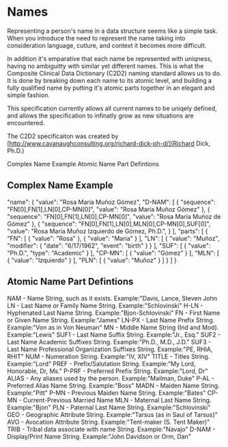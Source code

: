 # Names
Representing a person's name in a data structure seems like a simple task. When you introduce the need to represent the name taking into consideration language, cutlure, and context it becomes more difficult.

In addition it's emparative that each name be represented with uniqness, having no ambiguitty with similar yet different names. This is what the Composite Clinical Data Dictionary (C2D2) naming standard allows us to do. It is done by breaking down each name to its atomic level, and building a fully qualified name by putting it's atomic parts together in an elegant and simple fashion.

This specification currently allows all current names to be uniqely defined, and allows the specification to infinatly grow as new situations are encountered.

The C2D2 specificaiton was created by [http://www.cavanaughconsulting.org/richard-dick-ph-d/](Richard Dick, Ph.D.)

Complex Name Example
Atomic Name Part Defintions

## Complex Name Example
"name": {
	"value": "Rosa María Muñoz Gómez",
	"D-NAM": [
		{
			"sequence": "FN[0],FN[1],LN[0],CP-MN[0]",
			"value": "Rosa María Muñoz Gómez"
		},
		{
			"sequence": "FN[0],FN[1],LN[0],CP-MN[0]",
			"value": "Rosa María Muñoz de Gómez"
		},
		{
			"sequence": "FN[0],FN[1],LN[0],MLN[0],CP-MN[0],SUF[0]",
			"value": "Rosa María Muñoz Izquierdo de Gómez, Ph.D.",
		}
	],
	"parts": [
		{
			"FN": [
				{ "value": "Rosa" },
				{ "value": "Maria" }
			],
			"LN": [
				{
					"value": "Muñoz",
					"modifier": { "date": "6/17/1962", "event": "birth"	}
				}
			],
			"SUF": [
				{ "value": "Ph.D.",	"type": "Academic" }
			],
			"CP-MN": [
				{ "value": "Gómez" }
			],
			"MLN": [
				{ "value": "Izquierdo" }
			],
			"PLN": [
				{ "value": "Muñoz" }
			]
		}
	]
}

## Atomic Name Part Defintions
NAM - Name String, such as it exists. Example:"Davis, Lance, Steven John
LN - Last Name or Family Name String. Example:"Schlovinski"
H-LN - Hyphenated Last Name String. Example:"Bjon-Schlovinski"
FN - First Name or Given Name String. Example:"James"
LN-PX - Last Name Prefix String. Example:"Von as in Von Neuman"
MN - Middle Name String (Ind and Mod). Example:"Lewis"
SUF1 - Last Name Suffix String. Example:"Jr., Esq."
SUF2 - Last Name Academic Suffixes String. Example:"Ph.D., M.D., J.D."
SUF3 - Last Name Professional Organization Suffixes String. Example:"PE, RHIA, RHIT"
NUM - Numeration String. Example:"IV, XIV"
TITLE - Titles String. Example:"Lord"
PREF - Prefix/Salutation String. Example:"My Lord, Honorable, Dr, Ms."
P-PRF - Preferred Prefix String. Example:"Lord, Dr"
ALIAS - Any aliases used by the person. Example:"Mailman, Duke"
P-AL - Preferred Alias Name String. Example:"Boss"
MADN - Maiden Name String. Example:"Pitt"
P-MN - Previous Maiden Name String. Example:"Bates"
CP-MN - Current-Previous Married Name
MLN - Maternal Last Name String. Example:"Bjon"
PLN - Paternal Last Name String. Example:"Schlovinski"
GEO - Geographic Attribute String. Example:"Tarsus (as in Saul of Tarsus)"
AVO - Avocation Attribute String. Example:"Tent-maker (S. Tent Maker)"
TRIB - Tribal data associate with name String. Example:"Navajo"
D-NAM - Display/Print Name String. Example:"John Davidson or Orm, Dan"